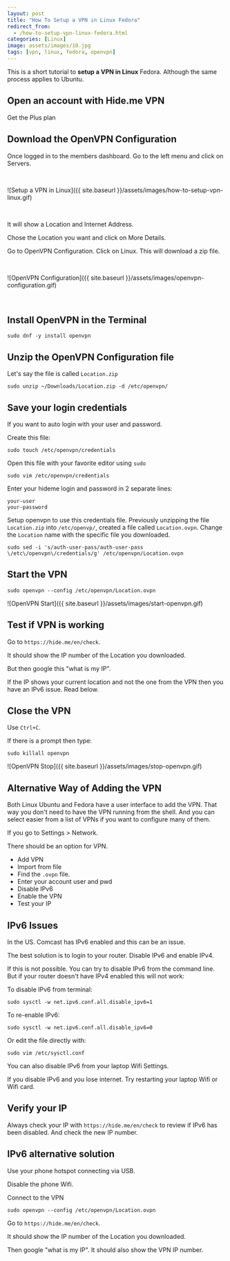 ```yaml
---
layout: post
title: "How To Setup a VPN in Linux Fedora"
redirect_from:
  - /how-to-setup-vpn-linux-fedora.html
categories: [Linux]
image: assets/images/10.jpg
tags: [vpn, linux, fedora, openvpn]
---
```


This is a short tutorial to **setup a VPN in Linux** Fedora. Although the same process applies to Ubuntu.


## Open an account with Hide.me VPN

Get the Plus plan

## Download the OpenVPN Configuration

Once logged in to the members dashboard. Go to the left menu and click on Servers.

<p>&nbsp;</p>

![Setup a VPN in Linux]({{ site.baseurl }}/assets/images/how-to-setup-vpn-linux.gif)

<p>&nbsp;</p>

It will show a Location and Internet Address.

Chose the Location you want and click on More Details.

Go to OpenVPN Configuration. Click on Linux. This will download a zip file.

<p>&nbsp;</p>

![OpenVPN Configuration]({{ site.baseurl }}/assets/images/openvpn-configuration.gif)

<p>&nbsp;</p>

## Install OpenVPN in the Terminal

    sudo dnf -y install openvpn

## Unzip the OpenVPN Configuration file

Let's say the file is called `Location.zip`

    sudo unzip ~/Downloads/Location.zip -d /etc/openvpn/

## Save your login credentials

If you want to auto login with your user and password.

Create this file:

    sudo touch /etc/openvpn/credentials

Open this file with your favorite editor using `sudo`

    sudo vim /etc/openvpn/credentials

Enter your hideme login and password in 2 separate lines:

    your-user
    your-password

Setup openvpn to use this credentials file. Previously unzipping the file `Location.zip` into `/etc/openvp/`, created a file called `Location.ovpn`. Change the `Location` name with the specific file you downloaded.

    sudo sed -i 's/auth-user-pass/auth-user-pass \/etc\/openvpn\/credentials/g' /etc/openvpn/Location.ovpn

## Start the VPN

    sudo openvpn --config /etc/openvpn/Location.ovpn

![OpenVPN Start]({{ site.baseurl }}/assets/images/start-openvpn.gif)

## Test if VPN is working

Go to `https://hide.me/en/check`.

It should show the IP number of the Location you downloaded.

But then google this "what is my IP".

If the IP shows your current location and not the one from the VPN then you have an IPv6 issue. Read below.

## Close the VPN

Use `Ctrl+C`.

If there is a prompt then type:

    sudo killall openvpn

![OpenVPN Stop]({{ site.baseurl }}/assets/images/stop-openvpn.gif)

## Alternative Way of Adding the VPN

Both Linux Ubuntu and Fedora have a user interface to add the VPN. That way you don't need to have the VPN running from the shell. And you can select easier from a list of VPNs if you want to configure many of them.

If you go to Settings > Network.

There should be an option for VPN.

* Add VPN
* Import from file
* Find the `.ovpn` file.
* Enter your account user and pwd
* Disable IPv6
* Enable the VPN
* Test your IP

## IPv6 Issues

In the US. Comcast has IPv6 enabled and this can be an issue.

The best solution is to login to your router. Disable IPv6 and enable IPv4.

If this is not possible. You can try to disable IPv6 from the command line. But if your router doesn't have IPv4 enabled this will not work:

To disable IPv6 from terminal:

    sudo sysctl -w net.ipv6.conf.all.disable_ipv6=1

To re-enable IPv6:

    sudo sysctl -w net.ipv6.conf.all.disable_ipv6=0

Or edit the file directly with:

    sudo vim /etc/sysctl.conf

You can also disable IPv6 from your laptop Wifi Settings.

If you disable IPv6 and you lose internet. Try restarting your laptop Wifi or Wifi card.

## Verify your IP

Always check your IP with `https://hide.me/en/check` to review if IPv6 has been disabled. And check the new IP number.

## IPv6 alternative solution

Use your phone hotspot connecting via USB.

Disable the phone Wifi.

Connect to the VPN

    sudo openvpn --config /etc/openvpn/Location.ovpn

Go to `https://hide.me/en/check`.

It should show the IP number of the Location you downloaded.

Then google "what is my IP". It should also show the VPN IP number.